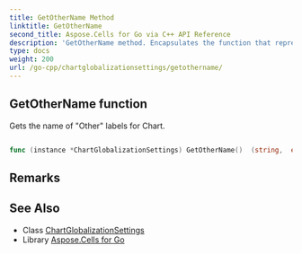 ```yaml
---
title: GetOtherName Method 
linktitle: GetOtherName
second_title: Aspose.Cells for Go via C++ API Reference
description: 'GetOtherName method. Encapsulates the function that represents getothername in Go.'
type: docs
weight: 200
url: /go-cpp/chartglobalizationsettings/getothername/
---
```


## GetOtherName function

Gets the name of "Other" labels for Chart.

```go

func (instance *ChartGlobalizationSettings) GetOtherName()  (string,  error) 

```

## Remarks


## See Also

* Class [ChartGlobalizationSettings](../)
* Library [Aspose.Cells for Go](../../)
